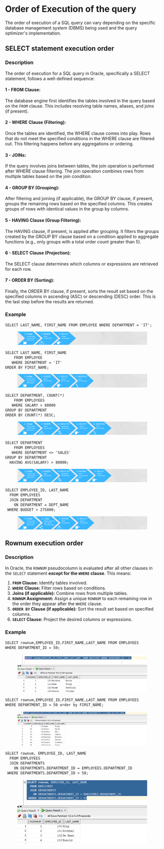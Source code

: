 # Order of Execution of the query

The order of execution of a SQL query can vary depending on the specific database management system (DBMS) being used and the query optimizer's implementation.



## SELECT statement execution order

### Description

The order of execution for a SQL query in Oracle, specifically a SELECT statement, follows a well-defined sequence:

#### **1 - FROM Clause:**&#x20;

The database engine first identifies the tables involved in the query based on the `FROM` clause. This includes resolving table names, aliases, and joins (if present).

#### **2 - WHERE Clause (Filtering):**&#x20;

Once the tables are identified, the WHERE clause comes into play. Rows that do not meet the specified conditions in the WHERE clause are filtered out. This filtering happens before any aggregations or ordering.

#### **3 - JOINs:**&#x20;

If the query involves joins between tables, the join operation is performed after WHERE clause filtering. The join operation combines rows from multiple tables based on the join condition.

#### **4 - GROUP BY (Grouping):**&#x20;

After filtering and joining (if applicable), the GROUP BY clause, if present, groups the remaining rows based on the specified columns. This creates groups of rows with identical values in the group by columns.

#### **5 - HAVING Clause (Group Filtering):**&#x20;

The HAVING clause, if present, is applied after grouping. It filters the groups created by the GROUP BY clause based on a condition applied to aggregate functions (e.g., only groups with a total order count greater than 5).

#### **6 - SELECT Clause (Projection):**&#x20;

The SELECT clause determines which columns or expressions are retrieved for each row.

#### **7 - ORDER BY (Sorting):**&#x20;

Finally, the ORDER BY clause, if present, sorts the result set based on the specified columns in ascending (ASC) or descending (DESC) order. This is the last step before the results are returned.



### Example

```
SELECT LAST_NAME, FIRST_NAME FROM EMPLOYEE WHERE DEPARTMENT = 'IT';
```

<figure><img src="../../../../../.gitbook/assets/image (3) (1) (1) (1) (1) (1) (1) (1) (1) (1) (1) (1).png" alt=""><figcaption></figcaption></figure>

```
SELECT LAST_NAME, FIRST_NAME
    FROM EMPLOYEE
   WHERE DEPARTMENT = 'IT'
ORDER BY FIRST_NAME;
```

<figure><img src="../../../../../.gitbook/assets/image (1) (1) (1) (1) (1) (1) (1) (1) (1) (1) (1) (1) (1) (1) (1) (1) (1) (1) (1) (1).png" alt=""><figcaption></figcaption></figure>

```
SELECT DEPARTMENT, COUNT(*)
    FROM EMPLOYEES
   WHERE SALARY > 80000
GROUP BY DEPARTMENT
ORDER BY COUNT(*) DESC;
```

<figure><img src="../../../../../.gitbook/assets/image (2) (1) (1) (1) (1) (1) (1) (1) (1) (1) (1) (1) (1) (1) (1) (1).png" alt=""><figcaption></figcaption></figure>

```
SELECT DEPARTMENT
    FROM EMPLOYEES
   WHERE DEPARTMENT <> 'SALES'
GROUP BY DEPARTMENT
  HAVING AVG(SALARY) > 80000;
```

<figure><img src="../../../../../.gitbook/assets/image (3) (1) (1) (1) (1) (1) (1) (1) (1) (1) (1) (1) (1).png" alt=""><figcaption></figcaption></figure>

```
SELECT EMPLOYEE_ID, LAST_NAME
  FROM EMPLOYEES
  JOIN DEPARTMENT
    ON DEPARTMENT = DEPT_NAME
 WHERE BUDGET > 275000;
```

<figure><img src="../../../../../.gitbook/assets/image (4) (1) (1) (1) (1) (1) (1) (1) (1).png" alt=""><figcaption></figcaption></figure>

## Rownum execution order

### Description

In Oracle, the `ROWNUM` pseudocolumn is evaluated after all other clauses in the `SELECT` statement **except for the `WHERE` clause**. This means:

1. **`FROM` Clause:** Identify tables involved.
2. **`WHERE` Clause:** Filter rows based on conditions.
3. **Joins (if applicable):** Combine rows from multiple tables.
4. **`ROWNUM` Assignment:** Assign a unique `ROWNUM` to each remaining row in the order they appear after the `WHERE` clause.
5. **`ORDER BY` Clause (if applicable):** Sort the result set based on specified columns.
6. **`SELECT` Clause:** Project the desired columns or expressions.

### Example

```
SELECT rownum,EMPLOYEE_ID,FIRST_NAME,LAST_NAME FROM EMPLOYEES 
WHERE DEPARTMENT_ID = 50;
```

<figure><img src="../../../../../.gitbook/assets/image (2) (1) (1) (1) (1) (1) (1) (1) (1) (1) (1) (1) (1) (1).png" alt=""><figcaption></figcaption></figure>

```
SELECT rownum,EMPLOYEE_ID,FIRST_NAME,LAST_NAME FROM EMPLOYEES 
WHERE DEPARTMENT_ID = 50 order by FIRST_NAME;
```

<figure><img src="../../../../../.gitbook/assets/image (1) (1) (1) (1) (1) (1) (1) (1) (1) (1) (1) (1) (1) (1) (1) (1) (1) (1) (1).png" alt=""><figcaption></figcaption></figure>

```
SELECT rownum, EMPLOYEE_ID, LAST_NAME
  FROM EMPLOYEES
  JOIN DEPARTMENTS
    ON DEPARTMENTS.DEPARTMENT_ID = EMPLOYEES.DEPARTMENT_ID
 WHERE DEPARTMENTS.DEPARTMENT_ID > 50;
```

<figure><img src="../../../../../.gitbook/assets/image (2) (1) (1) (1) (1) (1) (1) (1) (1) (1) (1) (1) (1) (1) (1).png" alt="" width="524"><figcaption></figcaption></figure>

